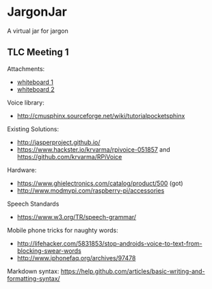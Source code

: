 # JargonJar
A virtual jar for jargon

## TLC Meeting 1

Attachments:
- [whiteboard 1](/Attachments/Whiteboard.pdf)
- [whiteboard 2](/Attachments/Whiteboard2.pdf)

Voice library:
- http://cmusphinx.sourceforge.net/wiki/tutorialpocketsphinx

Existing Solutions:
- http://jasperproject.github.io/
- https://www.hackster.io/krvarma/rpivoice-051857  and https://github.com/krvarma/RPiVoice 

Hardware:
- https://www.ghielectronics.com/catalog/product/500  (got)
- http://www.modmypi.com/raspberry-pi/accessories

Speech Standards
- https://www.w3.org/TR/speech-grammar/

Mobile phone tricks for naughty words:
- http://lifehacker.com/5831853/stop-androids-voice-to-text-from-blocking-swear-words
- http://www.iphonefaq.org/archives/97478



Markdown syntax: https://help.github.com/articles/basic-writing-and-formatting-syntax/ 
